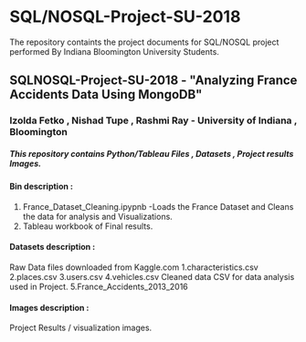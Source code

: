 # SQL/NOSQL-Project-SU-2018
The repository containts the project documents for SQL/NOSQL project performed By Indiana Bloomington University Students.
## SQLNOSQL-Project-SU-2018 - "Analyzing France Accidents Data Using  MongoDB"
### Izolda Fetko , Nishad Tupe , Rashmi Ray - University of Indiana , Bloomington 
##### This repository contains Python/Tableau Files , Datasets , Project results  Images. 

#### Bin description :

1. France_Dataset_Cleaning.ipypnb -Loads the France Dataset and Cleans the data for analysis and Visualizations. 
2. Tableau workbook of Final results.

#### Datasets description :
Raw Data files downloaded from Kaggle.com
1.characteristics.csv
2.places.csv
3.users.csv
4.vehicles.csv
Cleaned data CSV for data analysis used in Project.
5.France_Accidents_2013_2016

#### Images description :
Project Results / visualization images. 

